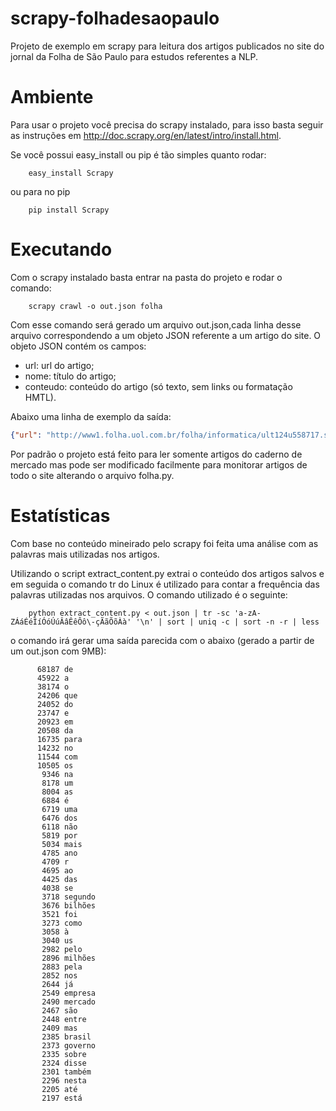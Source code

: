 scrapy-folhadesaopaulo
======================

Projeto de exemplo em scrapy para leitura dos artigos publicados no site do
jornal da Folha de São Paulo para estudos referentes a NLP.

Ambiente
========

Para usar o projeto você precisa do scrapy instalado, para isso basta seguir as
instruções em http://doc.scrapy.org/en/latest/intro/install.html.

Se você possui easy_install ou pip é tão simples quanto rodar:

        easy_install Scrapy

ou para no pip

        pip install Scrapy

Executando
==========

Com o scrapy instalado basta entrar na pasta do projeto e rodar o comando:

        scrapy crawl -o out.json folha


Com esse comando será gerado um arquivo out.json,cada linha desse arquivo correspondendo
a um objeto JSON referente a um artigo do site. O objeto JSON contém os campos:
* url: url do artigo;
* nome: título do artigo;
* conteudo: conteúdo do artigo (só texto, sem links ou formatação HMTL).

Abaixo uma linha de exemplo da saída:

``` json
{"url": "http://www1.folha.uol.com.br/folha/informatica/ult124u558717.shtml", "conteudo": "\nA Apple est\u00e1 \u00e0 procura de novos empregados da ind\u00fastria de semicondutores, e tamb\u00e9m est\u00e1 desenvolvendo a sua capacidade de desenvolver chips pr\u00f3prios. As informa\u00e7\u00f5es est\u00e3o na edi\u00e7\u00e3o de quarta-feira (29) do di\u00e1rio econ\u00f4mico \"Wall Street Journal\".\n\nA fabricante do iPhone e do iPod espera que seus esfor\u00e7os fa\u00e7am com que se desenvolvam novas funcionalidades para os seus dispositivos, e que habilite a empresa a manter mais segredo, em rela\u00e7\u00e3o aos vendedores de chips, sobre os detalhes tecnol\u00f3gicos dos seus equipamentos.\n\nUm porta-voz da Apple confirmou que a companhia contratou Bob Drebin, executivo de produtos gr\u00e1ficos da fabricante de chips Advanced Micro Devices, e Raja Koduri, que ocupou a mesma posi\u00e7\u00e3o antes de Drebin.\n\nNo entanto, o porta-voz n\u00e3o deu mais detalhes sobre o assunto. A p\u00e1gina de Drebin em uma rede social o indica como diretor-s\u00eanior da Apple.\n\nA Apple tem contratado engenheiros, a fim de criar chips multifuncionais para que sejam usados em seus telefones, diz o \"WSJ\". A tecnologia dos chips estaria dispon\u00edvel j\u00e1 no come\u00e7o do ano que vem.\n\ncom ag\u00eancia Reuters\n", "nome": "Apple quer desenvolver chips pr\u00f3prios, diz jornal"}
```

Por padrão o projeto está feito para ler somente artigos do caderno de mercado
mas pode ser modificado facilmente para monitorar artigos de todo o site alterando
o arquivo folha.py.

Estatísticas
============

Com base no conteúdo mineirado pelo scrapy foi feita uma análise com as palavras
mais utilizadas nos artigos.

Utilizando o script extract_content.py extrai o conteúdo dos artigos salvos e em seguida
o comando tr do Linux é utilizado para contar a frequência das palavras utilizadas
nos arquivos. O comando utilizado é o seguinte:

        python extract_content.py < out.json | tr -sc 'a-zA-ZÁáÉéÍíÓóÚúÂâÊêÔô\-çÃãÕõÀà' '\n' | sort | uniq -c | sort -n -r | less

o comando irá gerar uma saída parecida com o abaixo (gerado a partir de um out.json com 9MB):

          68187 de
          45922 a
          38174 o
          24206 que
          24052 do
          23747 e
          20923 em
          20508 da
          16735 para
          14232 no
          11544 com
          10505 os
           9346 na
           8178 um
           8004 as
           6884 é
           6719 uma
           6476 dos
           6118 não
           5819 por
           5034 mais
           4785 ano
           4709 r
           4695 ao
           4425 das
           4038 se
           3718 segundo
           3676 bilhões
           3521 foi
           3273 como
           3058 à
           3040 us
           2982 pelo
           2896 milhões
           2883 pela
           2852 nos
           2644 já
           2549 empresa
           2490 mercado
           2467 são
           2448 entre
           2409 mas
           2385 brasil
           2373 governo
           2335 sobre
           2324 disse
           2301 também
           2296 nesta
           2205 até
           2197 está
